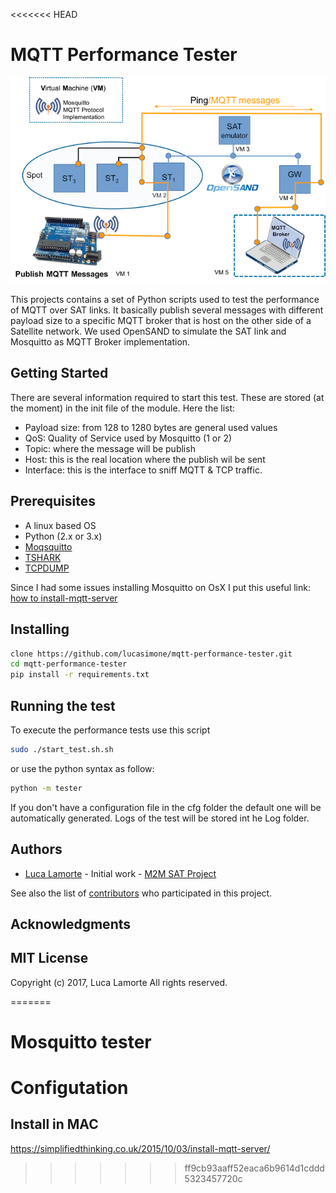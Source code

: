 <<<<<<< HEAD
# MQTT Performance Tester
![Title](images/topology.png)


This projects contains a set of Python scripts used to test the performance of MQTT over SAT links.
It basically publish several messages with different payload size to a specific MQTT
broker that is host on the other side of a Satellite network.
We used OpenSAND to simulate the SAT link and Mosquitto as MQTT Broker implementation.



## Getting Started

There are several information required to start this test.
These are stored (at the moment) in the init file of the module.
Here the list:

* Payload size: from 128 to 1280 bytes are general used values
* QoS: Quality of Service used by Mosquitto (1 or 2)
* Topic: where the message will be publish
* Host: this is the real location where the publish wil be sent
* Interface: this is the interface to sniff MQTT & TCP traffic.

## Prerequisites

* A linux based OS
* Python (2.x or 3.x)
* [Moqsquitto](https://mosquitto.org/)
* [TSHARK](https://www.wireshark.org/docs/man-pages/tshark.html)
* [TCPDUMP](http://www.tcpdump.org/)


Since I had some issues installing Mosquitto on OsX  I put this useful link:
[how to install-mqtt-server](https://simplifiedthinking.co.uk/2015/10/03/install-mqtt-server/)

## Installing

```bash
clone https://github.com/lucasimone/mqtt-performance-tester.git
cd mqtt-performance-tester
pip install -r requirements.txt
```



## Running the test

To execute the performance tests use this script

```bash
sudo ./start_test.sh.sh
```

or use the python syntax as follow:

```bash
python -m tester
```

If you don't have a configuration file in the cfg folder the default one will be automatically generated.
Logs of the test will be stored int he Log folder.



## Authors

* [Luca Lamorte](mailto:luca.lamorte@gmail.com) - Initial work - [M2M SAT Project](https://artes.esa.int/projects/m2msat)

See also the list of [contributors](contributors.md) who participated in this project.


## Acknowledgments

## MIT License
Copyright (c) 2017, Luca Lamorte
All rights reserved.

=======
# Mosquitto tester



# Configutation


## Install in MAC
https://simplifiedthinking.co.uk/2015/10/03/install-mqtt-server/
>>>>>>> ff9cb93aaff52eaca6b9614d1cddd5323457720c
